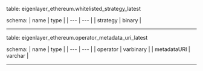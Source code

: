 table: eigenlayer_ethereum.whitelisted_strategy_latest

schema:
| name | type |
| --- | --- |
| strategy | binary |

---

table: eigenlayer_ethereum.operator_metadata_uri_latest

schema:
| name | type |
| --- | --- |
| operator | varbinary |
| metadataURI | varchar |

---
